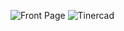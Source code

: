 ![Front Page](https://github.com/AdityaSensarma/Arduino-Digital-Thermometer/assets/88621255/f486268f-f2da-4ea0-87c7-2161798e144c)
![Tinercad](https://github.com/AdityaSensarma/Arduino-Digital-Thermometer/assets/88621255/fb3352ae-e06a-429b-bd33-d663efab26c0)

